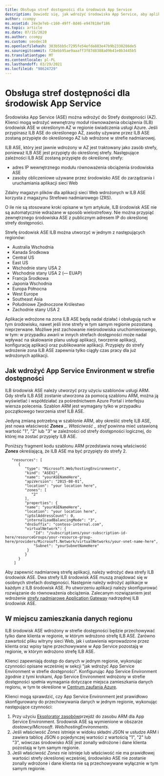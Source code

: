```yaml
---
title: Obsługa stref dostępności dla środowisk App Service
description: Dowiedz się, jak wdrożyć środowiska App Service, aby aplikacje były nadmiarowe względem strefy.
author: ccompy
ms.assetid: 24e3e7eb-c160-49ff-8d46-e947818ef186
ms.topic: article
ms.date: 07/15/2020
ms.author: ccompy
ms.custom: seodec18
ms.openlocfilehash: 383b5bb5c7295fe54efda883e47b9b2338286de5
ms.sourcegitcommit: f28ebb95ae9aaaff3f87d8388a09b41e0b3445b5
ms.translationtype: MT
ms.contentlocale: pl-PL
ms.lasthandoff: 03/29/2021
ms.locfileid: "98624729"
---
```

# <a name="availability-zone-support-for-app-service-environments"></a>Obsługa stref dostępności dla środowisk App Service

Środowiska App Service (ASE) można wdrożyć do Strefy dostępności (AZ).  Klienci mogą wdrożyć wewnętrzny moduł równoważenia obciążenia (ILB) środowisk ASE w określonym AZ w regionie świadczenia usługi Azure. Jeśli przypinasz ILB ASE do określonego AZ, zasoby używane przez ILB ASE zostaną przypięte do określonego AZ lub wdrożone w strefie nadmiarowej.  

ILB ASE, który jest jawnie wdrożony w AZ jest traktowany jako zasób strefy, ponieważ ILB ASE jest przypięty do określonej strefy. Następujące zależności ILB ASE zostaną przypięte do określonej strefy:

- adres IP wewnętrznego modułu równoważenia obciążenia środowiska ASE
- zasoby obliczeniowe używane przez środowisko ASE do zarządzania i uruchamiania aplikacji sieci Web

Zdalny magazyn plików dla aplikacji sieci Web wdrożonych w ILB ASE korzysta z magazynu Strefowo nadmiarowego (ZRS).

O ile nie są stosowane kroki opisane w tym artykule, ILB środowisk ASE nie są automatycznie wdrażane w sposób wielostrefowy. Nie można przypiąć zewnętrznego środowiska ASE z publicznym adresem IP do określonej strefy dostępności. 

Strefę środowisk ASE ILB można utworzyć w jednym z następujących regionów:

- Australia Wschodnia
- Kanada Środkowa
- Central US
- East US
- Wschodnie stany USA 2
- Wschodnie stany USA 2 (— EUAP)
- Francja Środkowa 
- Japonia Wschodnia
- Europa Północna
- West Europe
- Southeast Asia
- Południowe Zjednoczone Królestwo
- Zachodnie stany USA 2

Aplikacje wdrożone na zona ILB ASE będą nadal działać i obsługują ruch w tym środowisku, nawet jeśli inne strefy w tym samym regionie pozostaną nieprzerwane.  Możliwe jest zachowanie nieśrodowiska uruchomieniowego, w tym: w przypadku awarii w innych strefach dostępności może nadal wpływać na skalowanie planu usługi aplikacji, tworzenie aplikacji, konfigurację aplikacji oraz publikowanie aplikacji. Przypięty do strefy wdrożenie zona ILB ASE zapewnia tylko ciągły czas pracy dla już wdrożonych aplikacji.

## <a name="how-to-deploy-an-app-service-environment-in-an-availability-zone"></a>Jak wdrożyć App Service Environment w strefie dostępności ##

ILB środowisk ASE należy utworzyć przy użyciu szablonów usługi ARM. Gdy strefa ILB ASE zostanie utworzona za pomocą szablonu ARM, można ją wyświetlać i współdziałać za pośrednictwem Azure Portal i interfejsu wiersza polecenia.  Szablon ARM jest wymagany tylko w przypadku początkowego tworzenia stref ILB ASE.

Jedyną zmianą potrzebną w szablonie ARM, aby określić strefę ILB ASE, jest nowa właściwość ***Zones** _. Właściwość _ *_stref_** powinna mieć ustawioną wartość "1", "2" lub "3" w zależności od strefy dostępności logicznej, do której ma zostać przypięty ILB ASE.

Poniższy fragment kodu szablonu ARM przedstawia nową właściwość ***Zones*** określającą, że ILB ASE ma być przypięty do strefy 2.

```
   "resources": [
      {
         "type": "Microsoft.Web/hostingEnvironments",
         "kind": "ASEV2",
         "name": "yourASENameHere",
         "apiVersion": "2015-08-01",
         "location": "your location here",
         "zones": [
            "2"
         ],
         "properties": {
         "name": "yourASENameHere",
         "location": "your location here",
         "ipSslAddressCount": 0,
         "internalLoadBalancingMode": "3",
         "dnsSuffix": "contoso-internal.com",
         "virtualNetwork": {
             "Id": "/subscriptions/your-subscription-id-here/resourceGroups/your-resource-group-here/providers/Microsoft.Network/virtualNetworks/your-vnet-name-here",
             "Subnet": "yourSubnetNameHere"
          }
         }
      }
    ]
```

Aby zapewnić nadmiarową strefę aplikacji, należy wdrożyć dwa strefy ILB środowisk ASE. Dwa strefy ILB środowisk ASE muszą znajdować się w osobnych strefach dostępności. Następnie należy wdrożyć aplikacje w każdym z ILB środowisk ASE. Po utworzeniu aplikacji należy skonfigurować rozwiązanie do równoważenia obciążenia. Zalecanym rozwiązaniem jest wdrożenie [strefy nadmiarowe Application Gateway](../../application-gateway/application-gateway-autoscaling-zone-redundant.md) nadrzędnej ILB środowisk ASE. 

## <a name="in-region-data-residency"></a>W miejscu zamieszkania danych regionu ##

ILB środowisk ASE wdrożony w strefie dostępności będzie przechowywać tylko dane klienta w regionie, w którym wdrożono strefę ILB ASE. Zarówno zawartość pliku witryny sieci Web, jak i ustawienia wprowadzone przez klienta oraz wpisy tajne przechowywane w App Service pozostają w regionie, w którym wdrożono strefę ILB ASE.

Klienci zapewniają dostęp do danych w jednym regionie, wykonując czynności opisane wcześniej w sekcji "jak wdrożyć App Service Environment w strefie dostępności". Konfigurując App Service Environment zgodnie z tymi krokami, App Service Environment wdrożony w strefie dostępności spełnia wymagania dotyczące miejsca zamieszkania danych regionu, w tym te określone w [Centrum zaufania Azure](https://azuredatacentermap.azurewebsites.net/).

Klienci mogą sprawdzić, czy App Service Environment jest prawidłowo skonfigurowany do przechowywania danych w jednym regionie, wykonując następujące czynności: 

1. Przy użyciu [Eksplorator zasobów](https://resources.azure.com)przejdź do zasobu ARM dla App Service Environment.  Środowisk ASE są wymienione w obszarze *dostawcy/Microsoft. Web/hostingEnvironments*.
2. Jeśli właściwość *Zones* istnieje w widoku składni JSON w usłudze ARM i zawiera tablicę JSON o pojedynczej wartości z wartością "1", "2" lub "3", wówczas środowisko ASE jest zonally wdrożone i dane klienta pozostają w tym samym regionie.
2. Jeśli właściwość *Zones* nie istnieje lub właściwość nie ma prawidłowej wartości strefy określonej wcześniej, środowisko ASE nie zostanie zonally wdrożone i dane klienta nie są przechowywane wyłącznie w tym samym regionie.
